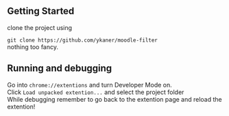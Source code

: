 ## Getting Started
clone the project using

```git clone https://github.com/ykaner/moodle-filter```  
nothing too fancy.

## Running and debugging
Go into `chrome://extentions` and turn Developer Mode on.  
Click `Load unpacked extention...` and select the project folder  
While debugging remember to go back to the extention page and reload the extention!

